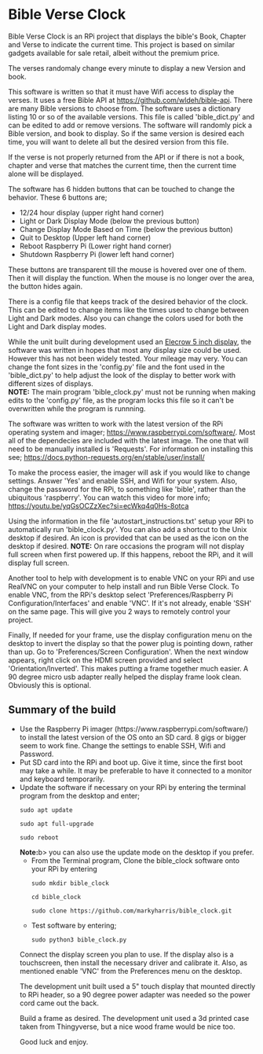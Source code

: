 # Bible Verse Clock
Bible Verse Clock is an RPi project that displays the bible's Book, Chapter and Verse to indicate the current time.
This project is based on similar gadgets available for sale retail, albeit without the premium price.

The verses randomaly change every minute to display a new Version and book.

This software is written so that it must have Wifi access to display the verses. It uses a free Bible API at https://github.com/wldeh/bible-api. There are many Bible versions to choose from. The software uses a dictionary listing 10 or so of the available versions. This file is called 'bible_dict.py' and can be edited to add or remove versions. The software will randomly pick a Bible version, and book to display. So if the same version is desired each time, you will want to delete all but the desired version from this file.

If the verse is not properly returned from the API or if there is not a book, chapter and verse that matches the current time, then the current time alone will be displayed.

The software has 6 hidden buttons that can be touched to change the behavior. These 6 buttons are;
<ul>
<li>12/24 hour display (upper right hand corner) 
<li>Light or Dark Display Mode (below the previous button)
<li>Change Display Mode Based on Time (below the previous button)
<li>Quit to Desktop (Upper left hand corner)
<li>Reboot Raspberry Pi (Lower right hand corner)
<li>Shutdown Raspberry Pi (lower left hand corner)
</ul>

These buttons are transparent till the mouse is hovered over one of them. Then it will display the function. When the mouse is no longer over the area, the button hides again.

There is a config file that keeps track of the desired behavior of the clock. This can be edited to change items like the times used to change between Light and Dark modes. Also you can change the colors used for both the Light and Dark display modes.

While the unit built during development used an <a href="https://www.elecrow.com/hdmi-5-inch-800x480-tft-display-for-raspberry-pi-b-p-1384.html?srsltid=AfmBOopdu3iTrjXjR9FxFRh_uzjL6nvhWNImvfrW12346wcKIUp9Ezqk" target="_blank">Elecrow 5 inch display</a>, the software was written in hopes that most any display size could be used. However this has not been widely tested. Your mileage may very. You can change the font sizes in the 'config.py' file and the font used in the 'bible_dict.py' to help adjust the look of the display to better work with different sizes of displays.<br>
<b>NOTE:</b> The main program 'bible_clock.py' must not be running when making edits to the 'config.py' file, as the program locks this file so it can't be overwritten while the program is runnning. 

The software was written to work with the latest version of the RPi operating system and imager; https://www.raspberrypi.com/software/. Most all of the dependecies are included with the latest image. The one that will need to be manually installed is 'Requests'. For information on installing this see; https://docs.python-requests.org/en/stable/user/install/

To make the process easier, the imager will ask if you would like to change settings. Answer 'Yes' and enable SSH, and Wifi for your system. Also, change the password for the RPi, to something like 'bible', rather than the ubiquitous 'raspberry'. You can watch this video for more info; https://youtu.be/yqGsOCZzXec?si=ecWkq4q0Hs-8otca

Using the information in the file 'autostart_instructions.txt' setup your RPi to automatically run 'bible_clock.py'. You can also add a shortcut to the Unix desktop if desired. An icon is provided that can be used as the icon on the desktop if desired. <b>NOTE:</b> On rare occasions the program will not display full screen when first powered up. If this happens, reboot the RPi, and it will display full screen.

Another tool to help with development is to enable VNC on your RPi and use RealVNC on your computer to help install and run Bible Verse Clock. To enable VNC, from the RPi's desktop select 'Preferences/Raspberry Pi Configuration/Interfaces' and enable 'VNC'. If it's not already, enable 'SSH' on the same page. This will give you 2 ways to remotely control your project.

Finally, If needed for your frame, use the display configuration menu on the desktop to invert the display so that the power plug is pointing down, rather than up. Go to 'Preferences/Screen Configuration'. When the next window appears, right click on the HDMI screen provided and select 'Orientation/Inverted'. This makes putting a frame together much easier. A 90 degree micro usb adapter really helped the display frame look clean. Obviously this is optional. 

<h2>Summary of the build</h2>
<ul>
<li>Use the Raspberry Pi imager (https://www.raspberrypi.com/software/) to install the latest version of the OS onto an SD card. 8 gigs or bigger seem to work fine. Change the settings to enable SSH, Wifi and Password.
<li>Put SD card into the RPi and boot up. Give it time, since the first boot may take a while. It may be preferable to have it connected to a monitor and keyboard temporarily.
<li>Update the software if necessary on your RPi by entering the terminal program from the desktop and enter;<p></p>
<code>sudo apt update</code><p>
<code>sudo apt full-upgrade</code><p>
<code>sudo reboot</code><p></p>
<b>Note:</b>b> you can also use the update mode on the desktop if you prefer.
<ul>
<li>From the Terminal program, Clone the bible_clock software onto your RPi by entering<p>
<code>sudo mkdir bible_clock</code><p>
<code>cd bible_clock</code><p>
<code>sudo clone https://github.com/markyharris/bible_clock.git</code><p>
<li>Test software by entering;<p>
<code>sudo python3 bible_clock.py</code>
</ul><p>

Connect the display screen you plan to use.
If the display also is a touchscreen, then install the necessary driver and calibrate it. Also, as mentioned enable 'VNC' from the Preferences menu on the desktop.

The development unit built used a 5" touch display that mounted directly to RPi header, so a 90 degree power adapter was needed so the power cord came out the back.

Build a frame as desired. The development unit used a 3d printed case taken from Thingyverse, but a nice wood frame would be nice too.

Good luck and enjoy.
